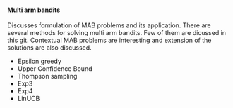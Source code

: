 #### Multi arm bandits

Discusses formulation of MAB problems and its application. There are several methods for solving multi arm bandits. Few of them are dicussed in this git. Contextual MAB problems are interesting and extension of the solutions are also discussed.

* Epsilon greedy
* Upper Confidence Bound
* Thompson sampling
* Exp3
* Exp4
* LinUCB